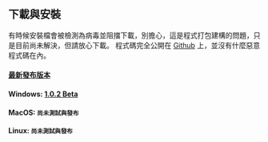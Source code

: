 ## 下載與安裝
有時候安裝檔會被檢測為病毒並阻擋下載，別擔心，這是程式打包建構的問題，只是目前尚未解決，但請放心下載。
程式碼完全公開在 [Github](https://github.com/Proladon/Picnel.io-2) 上，並沒有什麼惡意程式碼在內。

#### [最新發布版本](https://github.com/Proladon/Picnel.io-2/releases/)

#### Windows: [1.0.2 Beta](https://github.com/Proladon/Picnel.io-2/releases/download/1.0.2/Picnel.io.2.Setup.1.0.2.exe)

#### MacOS: `尚未測試與發布`

#### Linux: `尚未測試與發布`